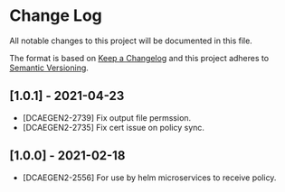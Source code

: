 # Change Log
All notable changes to this project will be documented in this file.

The format is based on [Keep a Changelog](http://keepachangelog.com/)
and this project adheres to [Semantic Versioning](http://semver.org/).

## [1.0.1] - 2021-04-23
* [DCAEGEN2-2739] Fix output file permssion.
* [DCAEGEN2-2735] Fix cert issue on policy sync.

## [1.0.0] - 2021-02-18
* [DCAEGEN2-2556] For use by helm microservices to receive policy.
